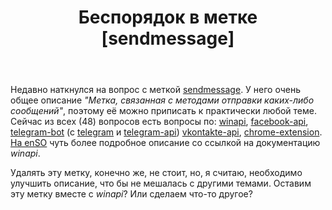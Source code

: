 ﻿---
title: "Беспорядок в метке [sendmessage]"
se.owner.user_id: 418625
se.owner.display_name: "mironovmeow"
se.owner.link: "https://ru.meta.stackoverflow.com/users/418625/mironovmeow"
se.link: "https://ru.meta.stackoverflow.com/questions/12386/%d0%91%d0%b5%d1%81%d0%bf%d0%be%d1%80%d1%8f%d0%b4%d0%be%d0%ba-%d0%b2-%d0%bc%d0%b5%d1%82%d0%ba%d0%b5-sendmessage"
se.question_id: 12386
se.post_type: question
---
<p>Недавно наткнулся на вопрос с меткой <a href="https://ru.stackoverflow.com/questions/tagged/sendmessage" class="post-tag" title="показать вопросы с меткой [sendmessage]" aria-label="показать вопросы с меткой [sendmessage]" rel="tag" aria-labelledby="sendmessage-container">sendmessage</a>. У него очень общее описание <em>&quot;Метка, связанная с методами отправки каких-либо сообщений&quot;</em>, поэтому её можно приписать к практически любой теме. Сейчас из всех (48) вопросов есть вопросы по: <a href="https://ru.stackoverflow.com/questions/tagged/winapi" class="post-tag" title="показать вопросы с меткой [winapi]" aria-label="показать вопросы с меткой [winapi]" rel="tag" aria-labelledby="winapi-container">winapi</a>, <a href="https://ru.stackoverflow.com/questions/tagged/facebook-api" class="post-tag" title="показать вопросы с меткой [facebook-api]" aria-label="показать вопросы с меткой [facebook-api]" rel="tag" aria-labelledby="facebook-api-container">facebook-api</a>, <a href="https://ru.stackoverflow.com/questions/tagged/telegram-bot" class="post-tag" title="показать вопросы с меткой [telegram-bot]" aria-label="показать вопросы с меткой [telegram-bot]" rel="tag" aria-labelledby="telegram-bot-container">telegram-bot</a> (c <a href="https://ru.stackoverflow.com/questions/tagged/telegram" class="post-tag" title="показать вопросы с меткой [telegram]" aria-label="показать вопросы с меткой [telegram]" rel="tag" aria-labelledby="telegram-container">telegram</a> и <a href="https://ru.stackoverflow.com/questions/tagged/telegram-api" class="post-tag" title="показать вопросы с меткой [telegram-api]" aria-label="показать вопросы с меткой [telegram-api]" rel="tag" aria-labelledby="telegram-api-container">telegram-api</a>) <a href="https://ru.stackoverflow.com/questions/tagged/vkontakte-api" class="post-tag" title="показать вопросы с меткой [vkontakte-api]" aria-label="показать вопросы с меткой [vkontakte-api]" rel="tag" aria-labelledby="vkontakte-api-container">vkontakte-api</a>, <a href="https://ru.stackoverflow.com/questions/tagged/chrome-extension" class="post-tag" title="показать вопросы с меткой [chrome-extension]" aria-label="показать вопросы с меткой [chrome-extension]" rel="tag" aria-labelledby="chrome-extension-container">chrome-extension</a>. <a href="https://stackoverflow.com/tags/sendmessage/info" title="'sendmessage' tag info">На enSO</a> чуть более подробное описание со ссылкой на документацию <em>winapi</em>.</p>
<p>Удалять эту метку, конечно же, не стоит, но, я считаю, необходимо улучшить описание, что бы не мешалась с другими темами. Оставим эту метку вместе с <em>winapi</em>? Или сделаем что-то другое?</p>
